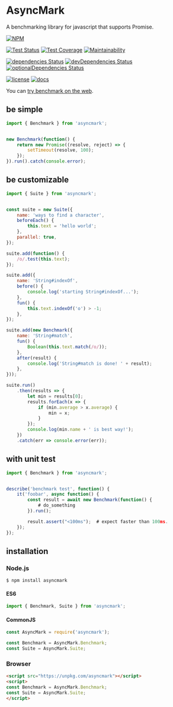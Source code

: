 AsyncMark
=========

A benchmarking library for javascript that supports Promise.

[![NPM](https://nodei.co/npm/asyncmark.png)](https://nodei.co/npm/asyncmark/)

[![Test Status](https://github.com/macrat/AsyncMark/workflows/test/badge.svg)](https://github.com/macrat/AsyncMark/actions?query=workflow%3Atest)
[![Test Coverage](https://api.codeclimate.com/v1/badges/cd3cd1561b170ca42584/test_coverage)](https://codeclimate.com/github/macrat/AsyncMark/test_coverage)
[![Maintainability](https://api.codeclimate.com/v1/badges/cd3cd1561b170ca42584/maintainability)](https://codeclimate.com/github/macrat/AsyncMark/maintainability)

[![dependencies Status](https://david-dm.org/macrat/asyncmark/status.svg)](https://david-dm.org/macrat/asyncmark)
[![devDependencies Status](https://david-dm.org/macrat/asyncmark/dev-status.svg)](https://david-dm.org/macrat/asyncmark?type=dev)
[![optionalDependencies Status](https://david-dm.org/macrat/asyncmark/optional-status.svg)](https://david-dm.org/macrat/asyncmark?type=optional)

[![license](https://img.shields.io/github/license/macrat/AsyncMark.svg)](https://github.com/macrat/AsyncMark/blob/master/LICENSE)
[![docs](https://github.com/macrat/AsyncMark/workflows/docs/badge.svg?branch=stable)](https://macrat.github.io/AsyncMark/)

You can [try benchmark on the web](https://macrat.github.io/AsyncMark/on-web/).

## be simple
``` javascript
import { Benchmark } from 'asyncmark';


new Benchmark(function() {
    return new Promise((resolve, reject) => {
        setTimeout(resolve, 100);
    });
}).run().catch(console.error);
```

## be customizable
``` javascript
import { Suite } from 'asyncmark';


const suite = new Suite({
    name: 'ways to find a character',
    beforeEach() {
        this.text = 'hello world';
    },
    parallel: true,
});

suite.add(function() {
    /o/.test(this.text);
});

suite.add({
    name: 'String#indexOf',
    before() {
        console.log('starting String#indexOf...');
    },
    fun() {
        this.text.indexOf('o') > -1;
    },
});

suite.add(new Benchmark({
    name: 'String#match',
    fun() {
        Boolean(this.text.match(/o/));
    },
    after(result) {
        console.log('String#match is done! ' + result);
    },
}));

suite.run()
    .then(results => {
        let min = results[0];
        results.forEach(x => {
            if (min.average > x.average) {
                min = x;
            }
        });
        console.log(min.name + ' is best way!');
    })
    .catch(err => console.error(err));
```

## with unit test
``` javascript
import { Benchmark } from 'asyncmark';


describe('benchmark test', function() {
    it('foobar', async function() {
        const result = await new Benchmark(function() {
            # do_something
        }).run();

        result.assert("<100ms");  # expect faster than 100ms.
    });
});
```

## installation
### Node.js
``` shell
$ npm install asyncmark
```

#### ES6
``` javascript
import { Benchmark, Suite } from 'asyncmark';
```

#### CommonJS
``` javascript
const AsyncMark = require('asyncmark');

const Benchmark = AsyncMark.Benchmark;
const Suite = AsyncMark.Suite;
```

### Browser
``` html
<script src="https://unpkg.com/asyncmark"></script>
<script>
const Benchmark = AsyncMark.Benchmark;
const Suite = AsyncMark.Suite;
</script>
```
